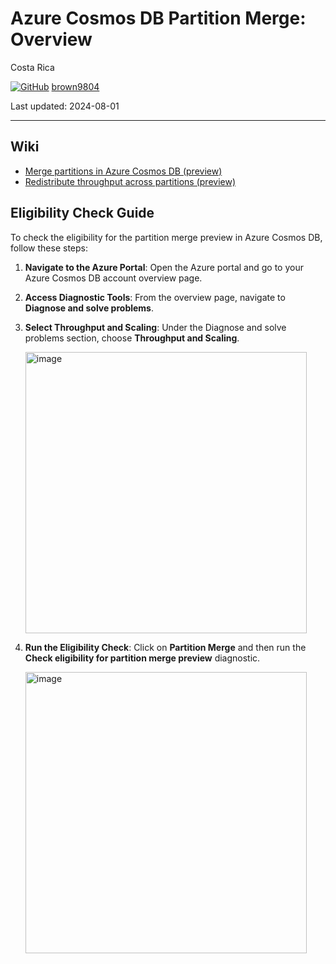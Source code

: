 # Azure Cosmos DB Partition Merge: Overview 

Costa Rica

[![GitHub](https://img.shields.io/badge/--181717?logo=github&logoColor=ffffff)](https://github.com/)
[brown9804](https://github.com/brown9804)

Last updated: 2024-08-01

----------

## Wiki 

- [Merge partitions in Azure Cosmos DB (preview)](https://learn.microsoft.com/en-us/azure/cosmos-db/merge?tabs=azure-powershell%2Cnosql)
- [Redistribute throughput across partitions (preview)](https://learn.microsoft.com/en-us/azure/cosmos-db/nosql/distribute-throughput-across-partitions?tabs=azure-powershell%2Cnosql)
  
## Eligibility Check Guide

To check the eligibility for the partition merge preview in Azure Cosmos DB, follow these steps:

1. **Navigate to the Azure Portal**: Open the Azure portal and go to your Azure Cosmos DB account overview page.
2. **Access Diagnostic Tools**: From the overview page, navigate to **Diagnose and solve problems**.
3. **Select Throughput and Scaling**: Under the Diagnose and solve problems section, choose **Throughput and Scaling**.

    <img width="450" alt="image" src="https://github.com/user-attachments/assets/e11dd2f4-5caa-4b9c-94ab-cec80345f0e1">

5. **Run the Eligibility Check**: Click on **Partition Merge** and then run the **Check eligibility for partition merge preview** diagnostic.

   <img width="450" alt="image" src="https://github.com/user-attachments/assets/93301f2d-bdab-4f02-a762-cedef8414a84">
   

